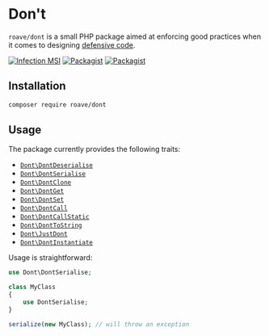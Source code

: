 # Don't

`roave/dont` is a small PHP package aimed at enforcing good
practices when it comes to designing
[defensive code](https://ocramius.github.io/extremely-defensive-php/).

[![Infection MSI](https://badge.stryker-mutator.io/github.com/Roave/Dont/1.2.x)](https://infection.github.io)
[![Packagist](https://img.shields.io/packagist/v/roave/dont.svg)](https://packagist.org/packages/roave/dont)
[![Packagist](https://img.shields.io/packagist/vpre/roave/dont.svg)](https://packagist.org/packages/roave/dont)

## Installation

```sh
composer require roave/dont
```

## Usage

The package currently provides the following traits:

 * [`Dont\DontDeserialise`](docs/DontDeserialise.md)
 * [`Dont\DontSerialise`](docs/DontSerialise.md)
 * [`Dont\DontClone`](docs/DontClone.md)
 * [`Dont\DontGet`](docs/DontGet.md)
 * [`Dont\DontSet`](docs/DontSet.md)
 * [`Dont\DontCall`](docs/DontCall.md)
 * [`Dont\DontCallStatic`](docs/DontCallStatic.md)
 * [`Dont\DontToString`](docs/DontToString.md)
 * [`Dont\JustDont`](docs/JustDont.md)
 * [`Dont\DontInstantiate`](docs/DontInstantiate.md)

Usage is straightforward:

```php
use Dont\DontSerialise;

class MyClass
{
    use DontSerialise;
}

serialize(new MyClass); // will throw an exception
```

